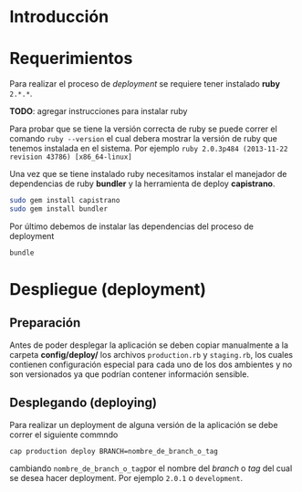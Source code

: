 # Introducción

# Requerimientos

Para realizar el proceso de *deployment* se requiere tener instalado
**ruby** `2.*.*`.

**TODO**: agregar instrucciones para instalar ruby
 
Para probar que se tiene la versión correcta de ruby se puede correr
el comando `ruby --version` el cual debera mostrar la versión de ruby
que tenemos instalada en el sistema. Por ejemplo 
`ruby 2.0.3p484 (2013-11-22 revision 43786) [x86_64-linux]`

Una vez que se tiene instalado ruby necesitamos instalar el manejador
de dependencias de ruby **bundler** y la herramienta de deploy **capistrano**. 

```bash
sudo gem install capistrano
sudo gem install bundler
```

Por último debemos de instalar las dependencias del proceso de deployment

```bash
bundle
```

# Despliegue (deployment)

## Preparación

Antes de poder desplegar la aplicación se deben copiar manualmente 
a la carpeta **config/deploy/** los archivos `production.rb` y 
`staging.rb`, los cuales contienen configuración especial para cada uno
de los dos ambientes y no son versionados ya que podrían contener 
información sensible.

## Desplegando (deploying)

Para realizar un deployment de alguna versión de la aplicación se
debe correr el siguiente commndo

```bash
cap production deploy BRANCH=nombre_de_branch_o_tag
```

cambiando `nombre_de_branch_o_tag`por el nombre del *branch* o *tag* 
del cual se desea hacer deployment. Por ejemplo `2.0.1` o `development`. 

